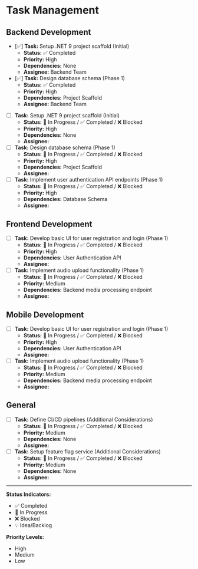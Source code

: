 # Task Management

## Backend Development
- [✅] **Task:** Setup .NET 9 project scaffold (Initial)
  - **Status:** ✅ Completed
  - **Priority:** High
  - **Dependencies:** None
  - **Assignee:** Backend Team
- [✅] **Task:** Design database schema (Phase 1)
  - **Status:** ✅ Completed
  - **Priority:** High
  - **Dependencies:** Project Scaffold
  - **Assignee:** Backend Team
- [ ] **Task:** Setup .NET 9 project scaffold (Initial)
  - **Status:** 🔄 In Progress / ✅ Completed / ❌ Blocked
  - **Priority:** High
  - **Dependencies:** None
  - **Assignee:**
- [ ] **Task:** Design database schema (Phase 1)
  - **Status:** 🔄 In Progress / ✅ Completed / ❌ Blocked
  - **Priority:** High
  - **Dependencies:** Project Scaffold
  - **Assignee:**
- [ ] **Task:** Implement user authentication API endpoints (Phase 1)
  - **Status:** 🔄 In Progress / ✅ Completed / ❌ Blocked
  - **Priority:** High
  - **Dependencies:** Database Schema
  - **Assignee:**

## Frontend Development
- [ ] **Task:** Develop basic UI for user registration and login (Phase 1)
  - **Status:** 🔄 In Progress / ✅ Completed / ❌ Blocked
  - **Priority:** High
  - **Dependencies:** User Authentication API
  - **Assignee:**
- [ ] **Task:** Implement audio upload functionality (Phase 1)
  - **Status:** 🔄 In Progress / ✅ Completed / ❌ Blocked
  - **Priority:** Medium
  - **Dependencies:** Backend media processing endpoint
  - **Assignee:**

## Mobile Development
- [ ] **Task:** Develop basic UI for user registration and login (Phase 1)
  - **Status:** 🔄 In Progress / ✅ Completed / ❌ Blocked
  - **Priority:** High
  - **Dependencies:** User Authentication API
  - **Assignee:**
- [ ] **Task:** Implement audio upload functionality (Phase 1)
  - **Status:** 🔄 In Progress / ✅ Completed / ❌ Blocked
  - **Priority:** Medium
  - **Dependencies:** Backend media processing endpoint
  - **Assignee:**

## General
- [ ] **Task:** Define CI/CD pipelines (Additional Considerations)
  - **Status:** 🔄 In Progress / ✅ Completed / ❌ Blocked
  - **Priority:** Medium
  - **Dependencies:** None
  - **Assignee:**
- [ ] **Task:** Setup feature flag service (Additional Considerations)
  - **Status:** 🔄 In Progress / ✅ Completed / ❌ Blocked
  - **Priority:** Medium
  - **Dependencies:** None
  - **Assignee:**

---

**Status Indicators:**
- ✅ Completed
- 🔄 In Progress
- ❌ Blocked
- 💡 Idea/Backlog

**Priority Levels:**
- High
- Medium
- Low
